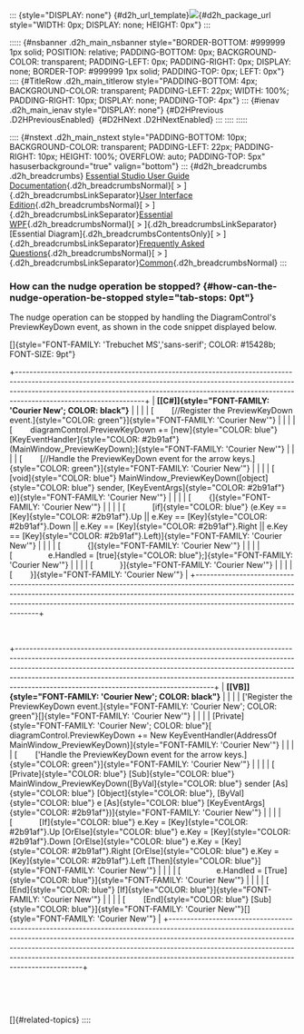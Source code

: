 ::: {style="DISPLAY: none"}
[](ms-xhelp:///?Id=d2h_url_template){#d2h_url_template}![](!package_url!){#d2h_package_url style="WIDTH: 0px; DISPLAY: none; HEIGHT: 0px"}
:::

::::: {#nsbanner .d2h_main_nsbanner style="BORDER-BOTTOM: #999999 1px solid; POSITION: relative; PADDING-BOTTOM: 0px; BACKGROUND-COLOR: transparent; PADDING-LEFT: 0px; PADDING-RIGHT: 0px; DISPLAY: none; BORDER-TOP: #999999 1px solid; PADDING-TOP: 0px; LEFT: 0px"}
:::: {#TitleRow .d2h_main_titlerow style="PADDING-BOTTOM: 4px; BACKGROUND-COLOR: transparent; PADDING-LEFT: 22px; WIDTH: 100%; PADDING-RIGHT: 10px; DISPLAY: none; PADDING-TOP: 4px"}
::: {#ienav .d2h_main_ienav style="DISPLAY: none"}
[](ms-xhelp:///?Id=e5cfc283-9d77-46a6-9568-15525ca0936c){#D2HPrevious .D2HPreviousEnabled}  [](ms-xhelp:///?Id=9712eef2-2e72-4012-96a8-ca6a01705a4e){#D2HNext .D2HNextEnabled}
:::
::::
:::::

:::: {#nstext .d2h_main_nstext style="PADDING-BOTTOM: 10px; BACKGROUND-COLOR: transparent; PADDING-LEFT: 22px; PADDING-RIGHT: 10px; HEIGHT: 100%; OVERFLOW: auto; PADDING-TOP: 5px" hasuserbackground="true" valign="bottom"}
::: {#d2h_breadcrumbs .d2h_breadcrumbs}
[Essential Studio User Guide Documentation](ms-xhelp:///?Id=12457748-09e3-4d74-a240-8e049cedf030){.d2h_breadcrumbsNormal}[ \> ]{.d2h_breadcrumbsLinkSeparator}[User Interface Edition](ms-xhelp:///?Id=c29296b7-531c-413b-a0ec-488ca1f7f669){.d2h_breadcrumbsNormal}[ \> ]{.d2h_breadcrumbsLinkSeparator}[Essential WPF](ms-xhelp:///?Id=7f4f82c5-151c-4262-94d0-75c4626c77bc){.d2h_breadcrumbsNormal}[ \> ]{.d2h_breadcrumbsLinkSeparator}[Essential Diagram]{.d2h_breadcrumbsContentsOnly}[ \> ]{.d2h_breadcrumbsLinkSeparator}[Frequently Asked Questions](ms-xhelp:///?Id=2206ded2-cc47-47f5-86b1-d5d1f5b27678){.d2h_breadcrumbsNormal}[ \> ]{.d2h_breadcrumbsLinkSeparator}[Common](ms-xhelp:///?Id=91822e4e-e58d-43c2-9da2-bfbf6a7d32a0){.d2h_breadcrumbsNormal}
:::

### How can the nudge operation be stopped? {#how-can-the-nudge-operation-be-stopped style="tab-stops: 0pt"}

The nudge operation can be stopped by handling the DiagramControl's PreviewKeyDown event, as shown in the code snippet displayed below.

[]{style="FONT-FAMILY: 'Trebuchet MS','sans-serif'; COLOR: #15428b; FONT-SIZE: 9pt"} 

+-----------------------------------------------------------------------------------------------------------------------------------------------------------------------------------------------------------------------------------------------------------------------------+
| **[\[C#\]]{style="FONT-FAMILY: 'Courier New'; COLOR: black"}**                                                                                                                                                                                                              |
|                                                                                                                                                                                                                                                                             |
| [        [//Register the PreviewKeyDown event.]{style="COLOR: green"}]{style="FONT-FAMILY: 'Courier New'"}                                                                                                                                                                  |
|                                                                                                                                                                                                                                                                             |
| [        diagramControl.PreviewKeyDown += [new]{style="COLOR: blue"} [KeyEventHandler]{style="COLOR: #2b91af"}(MainWindow_PreviewKeyDown);]{style="FONT-FAMILY: 'Courier New'"}                                                                                             |
|                                                                                                                                                                                                                                                                             |
| [        [//Handle the PreviewKeyDown event for the arrow keys.]{style="COLOR: green"}]{style="FONT-FAMILY: 'Courier New'"}                                                                                                                                                 |
|                                                                                                                                                                                                                                                                             |
| [        [void]{style="COLOR: blue"} MainWindow_PreviewKeyDown([object]{style="COLOR: blue"} sender, [KeyEventArgs]{style="COLOR: #2b91af"} e)]{style="FONT-FAMILY: 'Courier New'"}                                                                                         |
|                                                                                                                                                                                                                                                                             |
| [        {]{style="FONT-FAMILY: 'Courier New'"}                                                                                                                                                                                                                             |
|                                                                                                                                                                                                                                                                             |
| [            [if]{style="COLOR: blue"} (e.Key == [Key]{style="COLOR: #2b91af"}.Up \|\| e.Key == [Key]{style="COLOR: #2b91af"}.Down \|\| e.Key == [Key]{style="COLOR: #2b91af"}.Right \|\| e.Key == [Key]{style="COLOR: #2b91af"}.Left)]{style="FONT-FAMILY: 'Courier New'"} |
|                                                                                                                                                                                                                                                                             |
| [            {]{style="FONT-FAMILY: 'Courier New'"}                                                                                                                                                                                                                         |
|                                                                                                                                                                                                                                                                             |
| [                e.Handled = [true]{style="COLOR: blue"};]{style="FONT-FAMILY: 'Courier New'"}                                                                                                                                                                              |
|                                                                                                                                                                                                                                                                             |
| [            }]{style="FONT-FAMILY: 'Courier New'"}                                                                                                                                                                                                                         |
|                                                                                                                                                                                                                                                                             |
| [        }]{style="FONT-FAMILY: 'Courier New'"}                                                                                                                                                                                                                             |
+-----------------------------------------------------------------------------------------------------------------------------------------------------------------------------------------------------------------------------------------------------------------------------+

 

+------------------------------------------------------------------------------------------------------------------------------------------------------------------------------------------------------------------------------------------------------------------------------------------------------------------------------------------------------------------------------+
| **[\[VB\]]{style="FONT-FAMILY: 'Courier New'; COLOR: black"}**                                                                                                                                                                                                                                                                                                               |
|                                                                                                                                                                                                                                                                                                                                                                              |
| [\'Register the PreviewKeyDown event.]{style="FONT-FAMILY: 'Courier New'; COLOR: green"}[]{style="FONT-FAMILY: 'Courier New'"}                                                                                                                                                                                                                                               |
|                                                                                                                                                                                                                                                                                                                                                                              |
| [Private]{style="FONT-FAMILY: 'Courier New'; COLOR: blue"}[ diagramControl.PreviewKeyDown += New KeyEventHandler(AddressOf MainWindow_PreviewKeyDown)]{style="FONT-FAMILY: 'Courier New'"}                                                                                                                                                                                   |
|                                                                                                                                                                                                                                                                                                                                                                              |
| [        [\'Handle the PreviewKeyDown event for the arrow keys.]{style="COLOR: green"}]{style="FONT-FAMILY: 'Courier New'"}                                                                                                                                                                                                                                                  |
|                                                                                                                                                                                                                                                                                                                                                                              |
| [        [Private]{style="COLOR: blue"} [Sub]{style="COLOR: blue"} MainWindow_PreviewKeyDown([ByVal]{style="COLOR: blue"} sender [As]{style="COLOR: blue"} [Object]{style="COLOR: blue"}, [ByVal]{style="COLOR: blue"} e [As]{style="COLOR: blue"} [KeyEventArgs]{style="COLOR: #2b91af"})]{style="FONT-FAMILY: 'Courier New'"}                                              |
|                                                                                                                                                                                                                                                                                                                                                                              |
| [            [If]{style="COLOR: blue"} e.Key = [Key]{style="COLOR: #2b91af"}.Up [OrElse]{style="COLOR: blue"} e.Key = [Key]{style="COLOR: #2b91af"}.Down [OrElse]{style="COLOR: blue"} e.Key = [Key]{style="COLOR: #2b91af"}.Right [OrElse]{style="COLOR: blue"} e.Key = [Key]{style="COLOR: #2b91af"}.Left [Then]{style="COLOR: blue"}]{style="FONT-FAMILY: 'Courier New'"} |
|                                                                                                                                                                                                                                                                                                                                                                              |
| [                e.Handled = [True]{style="COLOR: blue"}]{style="FONT-FAMILY: 'Courier New'"}                                                                                                                                                                                                                                                                                |
|                                                                                                                                                                                                                                                                                                                                                                              |
| [            [End]{style="COLOR: blue"} [If]{style="COLOR: blue"}]{style="FONT-FAMILY: 'Courier New'"}                                                                                                                                                                                                                                                                       |
|                                                                                                                                                                                                                                                                                                                                                                              |
| [        [End]{style="COLOR: blue"} [Sub]{style="COLOR: blue"}]{style="FONT-FAMILY: 'Courier New'"}[]{style="FONT-FAMILY: 'Courier New'"}                                                                                                                                                                                                                                    |
+------------------------------------------------------------------------------------------------------------------------------------------------------------------------------------------------------------------------------------------------------------------------------------------------------------------------------------------------------------------------------+

 

 

[]{#related-topics}
::::
